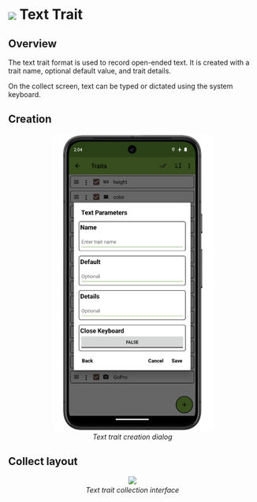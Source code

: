 <img ref="text" style="vertical-align: middle;" src="_static/icons/formats/format-letter-matches.png" width="40px"> Text Trait
==================================================================================

Overview
--------

The text trait format is used to record open-ended text. It is created
with a trait name, optional default value, and trait details.

On the collect screen, text can be typed or dictated using the system
keyboard.

Creation
--------

<figure align="center" class="image">
  <img src="_static/images/traits/formats/create_text_framed.png" width="325px"> 
  <figcaption><i>Text trait creation dialog</i></figcaption> 
</figure>

Collect layout
--------------

<figure align="center" class="image">
  <img src="_static/images/traits/formats/collect_text_framed.png" width="350px"> 
  <figcaption><i>Text trait collection interface</i></figcaption> 
</figure>
